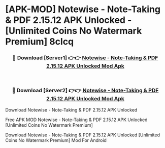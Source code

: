# [APK-MOD] Notewise - Note-Taking & PDF 2.15.12 APK Unlocked - [Unlimited Coins No Watermark Premium] 8clcq



<div align="center">
<h3>🔴 Download [Server1] 👉👉 <a href="https://momento.my/?title=Notewise_-_Note-Taking_&_PDF_2.15.12_APK_Unlocked">Notewise - Note-Taking & PDF 2.15.12 APK Unlocked Mod Apk</a></h3><br>

<h3>🔴 Download [Server2] 👉👉 <a href="https://momento.my/?title=Notewise_-_Note-Taking_&_PDF_2.15.12_APK_Unlocked">Notewise - Note-Taking & PDF 2.15.12 APK Unlocked Mod Apk</a></h3>
</div>



Download Notewise - Note-Taking & PDF 2.15.12 APK Unlocked 

Free APK MOD Notewise - Note-Taking & PDF 2.15.12 APK Unlocked [Unlimited Coins No Watermark Premium]

Download Notewise - Note-Taking & PDF 2.15.12 APK Unlocked [Unlimited Coins No Watermark Premium] Mod For Android
